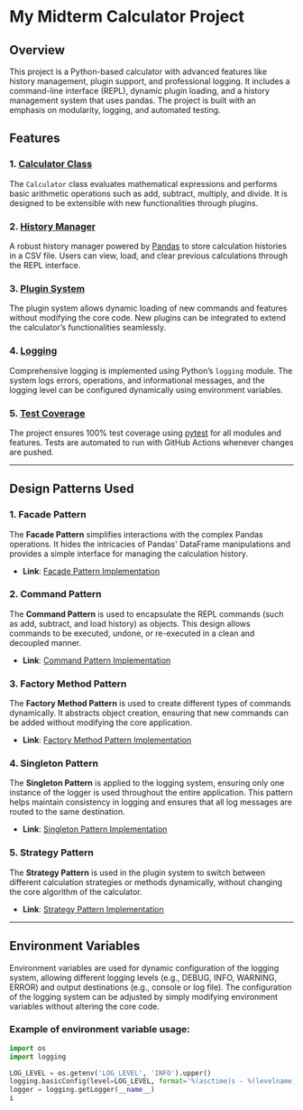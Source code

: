 # My Midterm Calculator Project

## Overview

This project is a Python-based calculator with advanced features like history management, plugin support, and professional logging. It includes a command-line interface (REPL), dynamic plugin loading, and a history management system that uses pandas. The project is built with an emphasis on modularity, logging, and automated testing.

## Features

### 1. [Calculator Class](#calculator-class)
   The `Calculator` class evaluates mathematical expressions and performs basic arithmetic operations such as add, subtract, multiply, and divide. It is designed to be extensible with new functionalities through plugins.

### 2. [History Manager](#history-manager)
   A robust history manager powered by [Pandas](https://pandas.pydata.org/) to store calculation histories in a CSV file. Users can view, load, and clear previous calculations through the REPL interface.

### 3. [Plugin System](#plugin-system)
   The plugin system allows dynamic loading of new commands and features without modifying the core code. New plugins can be integrated to extend the calculator’s functionalities seamlessly.

### 4. [Logging](#logging)
   Comprehensive logging is implemented using Python’s `logging` module. The system logs errors, operations, and informational messages, and the logging level can be configured dynamically using environment variables.

### 5. [Test Coverage](#test-coverage)
   The project ensures 100% test coverage using [pytest](https://pytest.org/) for all modules and features. Tests are automated to run with GitHub Actions whenever changes are pushed.

---

## Design Patterns Used

### 1. **Facade Pattern**
   The **Facade Pattern** simplifies interactions with the complex Pandas operations. It hides the intricacies of Pandas' DataFrame manipulations and provides a simple interface for managing the calculation history. 

   - **Link**: [Facade Pattern Implementation](./calculator/facade.py)

### 2. **Command Pattern**
   The **Command Pattern** is used to encapsulate the REPL commands (such as add, subtract, and load history) as objects. This design allows commands to be executed, undone, or re-executed in a clean and decoupled manner.

   - **Link**: [Command Pattern Implementation](./calculator/command.py)

### 3. **Factory Method Pattern**
   The **Factory Method Pattern** is used to create different types of commands dynamically. It abstracts object creation, ensuring that new commands can be added without modifying the core application.

   - **Link**: [Factory Method Pattern Implementation](./calculator/factory.py)

### 4. **Singleton Pattern**
   The **Singleton Pattern** is applied to the logging system, ensuring only one instance of the logger is used throughout the entire application. This pattern helps maintain consistency in logging and ensures that all log messages are routed to the same destination.

   - **Link**: [Singleton Pattern Implementation](./calculator/singleton.py)

### 5. **Strategy Pattern**
   The **Strategy Pattern** is used in the plugin system to switch between different calculation strategies or methods dynamically, without changing the core algorithm of the calculator.

   - **Link**: [Strategy Pattern Implementation](./calculator/strategy.py)

---

## Environment Variables

Environment variables are used for dynamic configuration of the logging system, allowing different logging levels (e.g., DEBUG, INFO, WARNING, ERROR) and output destinations (e.g., console or log file). The configuration of the logging system can be adjusted by simply modifying environment variables without altering the core code.

### Example of environment variable usage:

```python
import os
import logging

LOG_LEVEL = os.getenv('LOG_LEVEL', 'INFO').upper()
logging.basicConfig(level=LOG_LEVEL, format='%(asctime)s - %(levelname)s - %(message)s')
logger = logging.getLogger(__name__)
i
